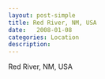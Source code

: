 ```yaml
---
layout: post-simple
title: Red River, NM, USA
date:   2008-01-08
categories: Location
description: 
---
```


Red River, NM, USA